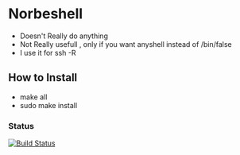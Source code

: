 # Norbeshell
* Doesn't Really do anything
* Not Really usefull , only if you want anyshell instead of /bin/false
* I use it for ssh -R 	

## How to Install
* make all
* sudo make install

### Status
 [![Build Status](https://travis-ci.org/norbekaiser/norbeshell.svg?branch=mini_shell)](https://travis-ci.org/norbekaiser/norbeshell) 

